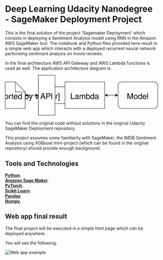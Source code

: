 # Deep Learning Udacity Nanodegree - SageMaker Deployment Project


This is the final solution of the project 'Sagemaker Deployment' which consists in deploying a Sentiment Analysis model using RNN in the Amazon AWS SageMaker tool. The notebook and Python files provided here result in a simple web app which interacts with a deployed recurrent neural network performing sentiment analysis on movie reviews.

In the final architecture AWS API Gateway and AWS Lambda functions is used as well. The application architecture diagram is:

![Web app Diagram](./Web&#32;App&#32;Diagram.svg) 

You can find the original code without solutions in the original Udacity SageMaker Deployment repository.

 This project assumes some familiarity with SageMaker, the IMDB Sentiment Analysis using XGBoost mini-project (which can be found in the original repository) should provide enough background.


## Tools and Technologies
**[Python](https://www.python.org/downloads/release/python-364/)**.      
**[Amazon Sage Maker](https://aws.amazon.com/sagemaker/)**.         
**[PyTorch](https://pytorch.org/)**.           
**[Scikit Learn](https://scikit-learn.org/0.17/install.html)**.        
**[Pandas](https://pandas.pydata.org/)**.          
**[Numpy](https://numpy.org/)**.        


## Web app final result

The final project will be executed in a simple html page which can be deployed anywhere. 

You will see the following:

![Web app example](https://raw.githubusercontent.com/hjlopes/sagemaker-sentiment-analysis/e79699bf209b12ba1126937b2eb4d54cff34468b/webapp.gif) 



